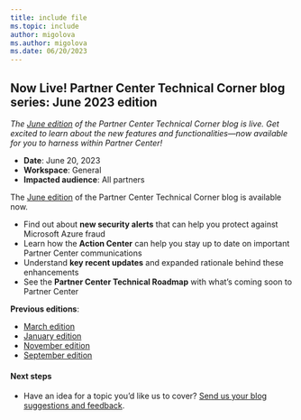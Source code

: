 ```yaml
---
title: include file
ms.topic: include
author: migolova
ms.author: migolova 
ms.date: 06/20/2023
---
```


## Now Live! Partner Center Technical Corner blog series: June 2023 edition

*The [June edition](https://blogs.partner.microsoft.com/partner/partner-center-technical-corner-june-2023-edition/) of the Partner Center Technical Corner blog is live. Get excited to learn about the new features and functionalities—now available for you to harness within Partner Center!*

- **Date**: June 20, 2023
- **Workspace**: General
- **Impacted audience**: All partners

The [June edition](https://blogs.partner.microsoft.com/partner/partner-center-technical-corner-june-2023-edition/) of the Partner Center Technical Corner blog is available now.

- Find out about **new security alerts** that can help you protect against Microsoft Azure fraud  
- Learn how the **Action Center** can help you stay up to date on important Partner Center communications
- Understand **key recent updates** and expanded rationale behind these enhancements  
- See the **Partner Center Technical Roadmap** with what’s coming soon to Partner Center

**Previous editions**:

- [March edition](https://blogs.partner.microsoft.com/partner/partner-center-technical-corner-march-2023-edition/)
- [January edition](https://blogs.partner.microsoft.com/partner/partner-center-technical-corner-january-2023-edition/)
- [November edition](https://blogs.partner.microsoft.com/partner/partner-center-technical-corner-november-2022-edition/)
- [September edition](https://blogs.partner.microsoft.com/partner/partner-center-technical-corner-september-2022-edition/)

#### Next steps

- Have an idea for a topic you’d like us to cover? [Send us your blog suggestions and feedback](https://forms.office.com/pages/responsepage.aspx?id=v4j5cvGGr0GRqy180BHbR3OvZZTs0OVDjm19Cx-Rm0VUME01Tzk5OENTVkFGWVRRUU1LRkdBUDRIWC4u&web=1&wdLOR=c19DE2E89-9A8C-4C37-992A-4BE380E62D3A).
